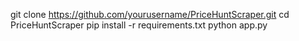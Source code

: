 git clone https://github.com/yourusername/PriceHuntScraper.git
cd PriceHuntScraper
pip install -r requirements.txt
python app.py
